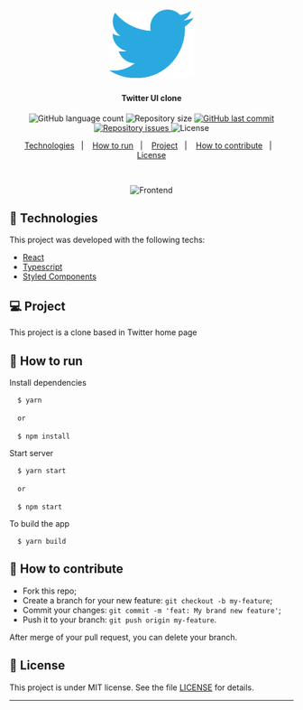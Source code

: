 <h1 align="center">
    <img alt="Twitter" title="#Twitter" src=".github/twitter-logo.png" width="150px" />
</h1>

<h4 align="center">
  Twitter UI clone
</h4>
<p align="center">
  <img alt="GitHub language count" src="https://img.shields.io/github/languages/count/gagigante/Twitter-UI-Clone">

  <img alt="Repository size" src="https://img.shields.io/github/repo-size/gagigante/Twitter-UI-Clone">
  
  <a href="https://github.com/gagigante/Twitter-UI-Clone/commits/master">
    <img alt="GitHub last commit" src="https://img.shields.io/github/last-commit/gagigante/Twitter-UI-Clone">
  </a>

  <a href="https://github.com/gagigante/Twitter-UI-Clone/issues">
    <img alt="Repository issues" src="https://img.shields.io/github/issues/gagigante/Twitter-UI-Clone">
  </a>

  <img alt="License" src="https://img.shields.io/badge/license-MIT-brightgreen">

<p align="center">
  <a href="#rocket-technologies">Technologies</a>&nbsp;&nbsp;&nbsp;|&nbsp;&nbsp;&nbsp;
  <a href="#runner-how-to-run">How to run</a>&nbsp;&nbsp;&nbsp;|&nbsp;&nbsp;&nbsp;
  <a href="#-project">Project</a>&nbsp;&nbsp;&nbsp;|&nbsp;&nbsp;&nbsp;
  <a href="#-how-to-contribute">How to contribute</a>&nbsp;&nbsp;&nbsp;|&nbsp;&nbsp;&nbsp;
  <a href="#memo-license">License</a>
</p>

<br>

<p align="center">
  <img alt="Frontend" src=".github/frontend.gif" width="700px">
</p>

## :rocket: Technologies

This project was developed with the following techs:

- [React](https://reactjs.org/)
- [Typescript](https://www.typescriptlang.org/)
- [Styled Components](https://styled-components.com/)

## 💻 Project

This project is a clone based in Twitter home page

## :runner: How to run

Install dependencies
```
  $ yarn

  or

  $ npm install
```

Start server
```
  $ yarn start

  or

  $ npm start
```

To build the app
```
  $ yarn build
```

## 🤔 How to contribute

- Fork this repo;
- Create a branch for your new feature: `git checkout -b my-feature`;
- Commit your changes: `git commit -m 'feat: My brand new feature'`;
- Push it to your branch: `git push origin my-feature`.

After merge of your pull request, you can delete your branch.

## :memo: License

This project is under MIT license. See the file [LICENSE](LICENSE) for details.

---

